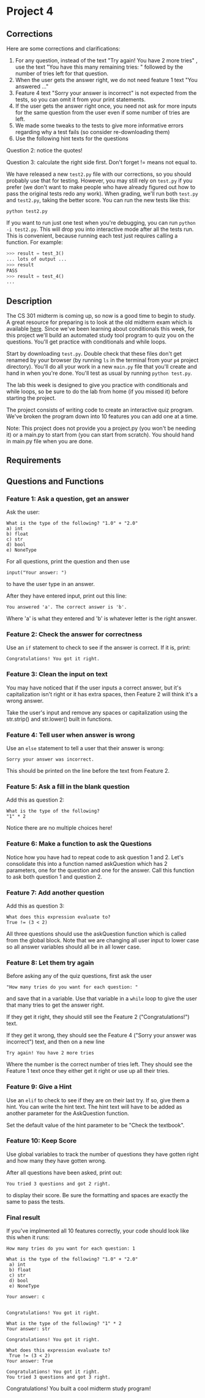 # Project 4

## Corrections

Here are some corrections and clarifications:
1. For any question, instead of the text "Try again! You have 2 more tries" , use the text "You have this many remaining tries: " followed by the number of tries left for that question.
2. When the user gets the answer right, we do not need feature 1 text "You answered ..."
3. Feature 4 text "Sorry your answer is incorrect" is not expected from the tests, so you can omit it from your print statements.
4. If the user gets the answer right once, you need not ask for more inputs for the same question from the user even if some number of tries are left.
5. We made some tweaks to the tests to give more informative errors regarding why a test fails (so consider re-downloading them)
6. Use the following hint texts for the questions

Question 2: notice the quotes!

Question 3: calculate the right side first. Don't forget != means not equal to.

We have released a new `test2.py` file with our corrections, so you
should probably use that for testing.  However, you may still rely on
`test.py` if you prefer (we don't want to make people who have already
figured out how to pass the original tests redo any work).  When
grading, we'll run both `test.py` and `test2.py`, taking the better
score.  You can run the new tests like this:

```
python test2.py
```

If you want to run just one test when you're debugging, you can run
`python -i test2.py`.  This will drop you into interactive mode after
all the tests run.  This is convenient, because running each test just
requires calling a function.  For example:

```python
>>> result = test_3()
... lots of output ...
>>> result
PASS
>>> result = test_4()
...
```

## Description

The CS 301 midterm is coming up, so now is a good time to begin to study. A great resource for preparing is to look at the old midterm exam which is available [here](https://github.com/tylerharter/caraza-harter-com/tree/master/tyler/cs301/spring19/materials/old-exams). Since we've been learning about conditionals this week, for this project we'll build an automated study tool program to quiz you on the questions. You'll get practice with conditionals and while loops.

Start by downloading `test.py`. Double check that these files don't get renamed by your browser (by running `ls` in the terminal from your `p4` project directory). You'll do all your work in a new `main.py` file that you'll create and hand in when you're done.  You'll test as usual by running `python test.py`.

The lab this week is designed to give you practice with conditionals and while loops, so be sure to do the lab from home (if you missed it) before starting the project.

The project consists of writing code to create an interactive quiz program. We've broken the program down into 10 features you can add one at a time.

Note: This project does not provide you a project.py (you won't be needing it) or a main.py to start from (you can start from scratch). You should hand in main.py file when you are done.


## Requirements

## Questions and Functions

### Feature 1: Ask a question, get an answer

Ask the user:

```
What is the type of the following? "1.0" + "2.0"
a) int
b) float
c) str
d) bool
e) NoneType
```
For all questions, print the question and then use

```
input("Your answer: ")
```
to have the user type in an answer.

After they have entered input, print out this line:
```
You answered 'a'. The correct answer is 'b'.
```
Where 'a' is what they entered and 'b' is whatever letter is the right answer.

### Feature 2: Check the answer for correctness
Use an `if` statement to check to see if the answer is correct. If it is, print:
```
Congratulations! You got it right.
```

### Feature 3: Clean the input on text
You may have noticed that if the user inputs a correct answer, but it's capitalization isn't right or it has extra spaces, then Feature 2 will think it's a wrong answer.

Take the user's input and remove any spaces or capitalization using the str.strip() and str.lower() built in functions.

### Feature 4: Tell user when answer is wrong

Use an `else` statement to tell a user that their answer is wrong:

```
Sorry your answer was incorrect.
```
This should be printed on the line before the text from Feature 2.

### Feature 5: Ask a fill in the blank question
Add this as question 2:

```
What is the type of the following?
"1" * 2
```
Notice there are no multiple choices here!

### Feature 6: Make a function to ask the Questions

Notice how you have had to repeat code to ask question 1 and 2. Let's consolidate this into a function named askQuestion which has 2 parameters, one for the question and one for the answer. Call this function to ask both question 1 and question 2.

### Feature 7: Add another question

Add this as question 3:

```
What does this expression evaluate to?
True != (3 < 2)
```
All three questions should use the askQuestion function which is called from the global block. Note that we are changing all user input to lower case so all answer variables should all be in all lower case.

### Feature 8: Let them try again

Before asking any of the quiz questions, first ask the user
```
"How many tries do you want for each question: "
```
and save that in a variable. Use that variable in a `while` loop to give the user that many tries to get the answer right.

If they get it right, they should still see the Feature 2 ("Congratulations!") text.

If they get it wrong, they should see the Feature 4 ("Sorry your answer was incorrect") text, and then on a new line
```
Try again! You have 2 more tries
```
Where the number is the correct number of tries left. They should see the Feature 1 text once they either get it right or use up all their tries.

### Feature 9: Give a Hint

Use an `elif` to check to see if they are on their last try. If so, give them a hint. You can write the hint text. The hint text will have to be added as another parameter for the AskQuestion function.

Set the default value of the hint parameter to be "Check the textbook".

### Feature 10: Keep Score

Use global variables to track the number of questions they have gotten right and how many they have gotten wrong.

After all questions have been asked, print out:
```
You tried 3 questions and got 2 right.
```
to display their score. Be sure the formatting and spaces are exactly the same to pass the tests.

### Final result

If you've implmented all 10 features correctly, your code should look like this when it runs:
```
How many tries do you want for each question: 1

What is the type of the following? "1.0" + "2.0"
 a) int
 b) float
 c) str
 d) bool
 e) NoneType

Your answer: c


Congratulations! You got it right.

What is the type of the following? "1" * 2
Your answer: str

Congratulations! You got it right.

What does this expression evaluate to?
 True != (3 < 2)
Your answer: True

Congratulations! You got it right.
You tried 3 questions and got 3 right.
```
Congratulations! You built a cool midterm study program!
